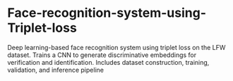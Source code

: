 # Face-recognition-system-using-Triplet-loss
Deep learning-based face recognition system using triplet loss on the LFW dataset. Trains a CNN to generate discriminative embeddings for verification and identification. Includes dataset construction, training, validation, and inference pipeline
